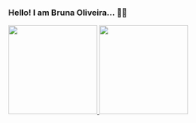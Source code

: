 ### Hello! I am Bruna Oliveira... 👩‍💻
<div>
<a href="https://github.com/OllivBruna">
<img height="180em" src="https://github-readme-stats.vercel.app/api?username=OllivBruna&show_icons=true&theme=dracula&include_all_commits=true&count_private=true"/>
<img height="180em" src="https://github-readme-stats.vercel.app/api/top-langs/?username=OllivBruna&layout=compact&langs_count=10&theme=dracula"/>
</a>
</div>
